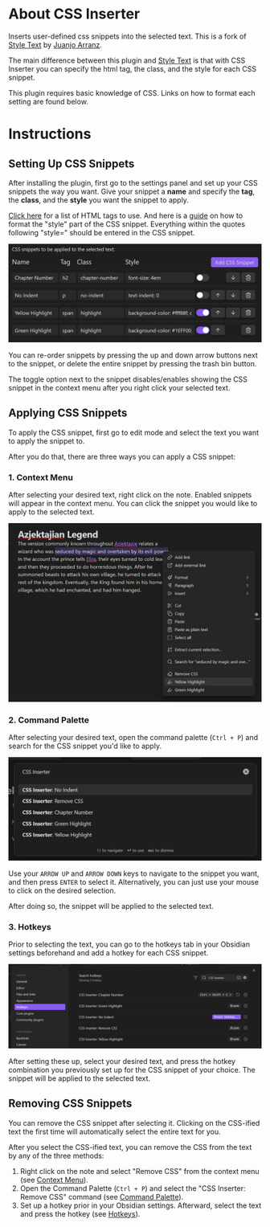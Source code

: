 # About CSS Inserter
Inserts user-defined css snippets into the selected text.
This is a fork of [Style Text](https://github.com/juanjoarranz/style-text-obsidian-plugin) by [Juanjo Arranz](https://github.com/juanjoarranz).

The main difference between this plugin and [Style Text](https://github.com/juanjoarranz/style-text-obsidian-plugin) is that with CSS Inserter you can specify the html tag, the class, and the style for each CSS snippet.

This plugin requires basic knowledge of CSS. Links on how to format each setting are found below.

# Instructions
## Setting Up CSS Snippets
After installing the plugin, first go to the settings panel and set up your CSS snippets the way you want. Give your snippet a **name** and specify the **tag**, the **class**, and the **style** you want the snippet to apply.

[Click here](https://www.w3schools.com/tags/default.asp) for a list of HTML tags to use. And here is a [guide](https://www.w3schools.com/html/html_styles.asp) on how to format the "style" part of the CSS snippet. Everything within the quotes following "style=" should be entered in the CSS snippet.

![Settings Panel](./assets/Settings_Panel.png)

You can re-order snippets by pressing the up and down arrow buttons next to the snippet, or delete the entire snippet by pressing the trash bin button.

The toggle option next to the snippet disables/enables showing the CSS snippet in the context menu after you right click your selected text.
## Applying CSS Snippets
To apply the CSS snippet, first go to edit mode and select the text you want to apply the snippet to.

After you do that, there are three ways you can apply a CSS snippet:
### 1. Context Menu
After selecting your desired text, right click on the note. Enabled snippets will appear in the context menu. You can click the snippet you would like to apply to the selected text.

![Context Menu](./assets/Highlight.png)

### 2. Command Palette
After selecting your desired text, open the command palette (`Ctrl + P`) and search for the CSS snippet you'd like to apply.

![Command Palette](./assets/Command_Palette.png)

Use your `ARROW UP` and `ARROW DOWN` keys to navigate to the snippet you want, and then press `ENTER` to select it.
Alternatively, you can just use your mouse to click on the desired selection.

After doing so, the snippet will be applied to the selected text.

### 3. Hotkeys
Prior to selecting the text, you can go to the hotkeys tab in your Obsidian settings beforehand and add a hotkey for each CSS snippet.

![Hotkeys](./assets/Hotkeys.png)

After setting these up, select your desired text, and press the hotkey combination you previously set up for the CSS snippet of your choice. The snippet will be applied to the selected text.
## Removing CSS Snippets
You can remove the CSS snippet after selecting it. Clicking on the CSS-ified text the first time will automatically select the entire text for you.

After you select the CSS-ified text, you can remove the CSS from the text by any of the three methods:
 1. Right click on the note and select "Remove CSS" from the context menu (see [Context Menu](#1-context-menu)).
 2. Open the Command Palette (`Ctrl + P`) and select the "CSS Inserter: Remove CSS" command (see [Command Palette](#2-command-palette)).
 3. Set up a hotkey prior in your Obsidian settings. Afterward, select the text and press the hotkey (see [Hotkeys](#3-hotkeys)).
